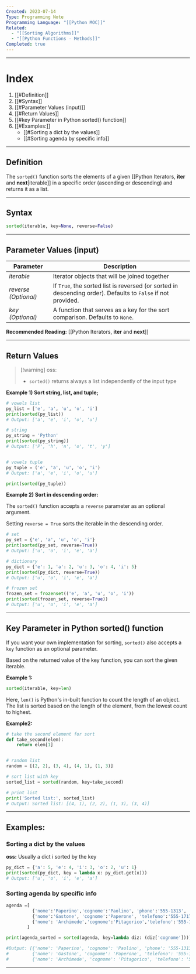 ```yaml
---
Created: 2023-07-14
Type: Programming Note
Programming Language: "[[Python MOC]]"
Related:
  - "[[Sorting Algorithms]]"
  - "[[Python Functions - Methods]]"
Completed: true
---
```

---
# Index
1. [[#Definition]]
2. [[#Syntax]]
3. [[#Parameter Values (input)]]
4. [[#Return Values]]
5. [[#key Parameter in Python sorted() function]]
6. [[#Examples:]]
	- [[#Sorting a dict by the values]]
	- [[#Sorting agenda by specific info]]

---
## Definition 
The `sorted()` function sorts the elements of a given [[Python Iterators, __iter__ and __next__|iterable]] in a specific order (ascending or descending) and returns it as a list.

---
## Syntax
```python
sorted(iterable, key=None, reverse=False)
```

---
## Parameter Values (input)

|Parameter|Description|
|---|---|
|*iterable*| Iterator objects that will be joined together |
|*reverse (Optional)*|If `True`, the sorted list is reversed (or sorted in descending order). Defaults to `False` if not provided.|
|*key (Optional)* | A function that serves as a key for the sort comparison. Defaults to `None`. |

**Recommended Reading:** [[Python Iterators, __iter__ and __next__]]

---
## Return Values

>[!warning] oss:
> - `sorted()` returns always a list independently of the input type

**Example 1) Sort string, list, and tuple;**
```python
# vowels list
py_list = ['e', 'a', 'u', 'o', 'i']
print(sorted(py_list)) 
# Output: ['a', 'e', 'i', 'o', 'u']

# string
py_string = 'Python'
print(sorted(py_string)) 
# Output: ['P', 'h', 'n', 'o', 't', 'y']


# vowels tuple
py_tuple = ('e', 'a', 'u', 'o', 'i') 
# Output: ['a', 'e', 'i', 'o', 'u']

print(sorted(py_tuple))
```

**Example 2) Sort in descending order:**

The `sorted()` function accepts a `reverse` parameter as an optional argument.

Setting `reverse = True` sorts the iterable in the descending order.
```python
# set
py_set = {'e', 'a', 'u', 'o', 'i'}
print(sorted(py_set, reverse=True))
# Output: ['u', 'o', 'i', 'e', 'a']

# dictionary
py_dict = {'e': 1, 'a': 2, 'u': 3, 'o': 4, 'i': 5}
print(sorted(py_dict, reverse=True))
# Output: ['u', 'o', 'i', 'e', 'a']

# frozen set
frozen_set = frozenset(('e', 'a', 'u', 'o', 'i'))
print(sorted(frozen_set, reverse=True))
# Output: ['u', 'o', 'i', 'e', 'a']
```

---
## Key Parameter in Python sorted() function

If you want your own implementation for sorting, `sorted()` also accepts a `key` function as an optional parameter.

Based on the returned value of the key function, you can sort the given iterable.

**Example 1:**
```python
sorted(iterable, key=len)
```
Here, `len()` is Python's in-built function to count the length of an object.
The list is sorted based on the length of the element, from the lowest count to highest.

**Example2:**
``` python
# take the second element for sort
def take_second(elem):
    return elem[1]


# random list
random = [(2, 2), (3, 4), (4, 1), (1, 3)]

# sort list with key
sorted_list = sorted(random, key=take_second)

# print list
print('Sorted list:', sorted_list)
# Output: Sorted list: [(4, 1), (2, 2), (1, 3), (3, 4)]
```

---
## Examples:

### Sorting a dict by the values
**oss:** Usually a dict i sorted by the key 

```python
py_dict = {'a': 5, 'e': 4, 'i': 3, 'o': 2, 'u': 1}
print(sorted(py_dict, key = lambda x: py_dict.get(x)))
# Output: ['u', 'o', 'i', 'e', 'a']
```

### Sorting agenda by specific info

``` python
agenda =[ 
		  {'nome':'Paperino','cognome':'Paolino', 'phone':'555-1313', 'city':'Paperopoli'},
		  {'nome':'Gastone', 'cognome':'Paperone', 'telefono':'555-1717', 'città':'Paperopoli'},
		  {'nome': 'Archimede','cognome':'Pitagorico','telefono':'555-11235', 'città': 'Paperopoli'}
		]

print(agenda_sorted = sorted(agenda, key=lambda diz: (diz['cognome'])))

#Output: [{'nome': 'Paperino', 'cognome': 'Paolino', 'phone': '555-1313', 'city': 'Paperopoli'}, 
#         {'nome': 'Gastone', 'cognome': 'Paperone', 'telefono': '555-1717', 'città': 'Paperopoli'}, 
#         {'nome': 'Archimede', 'cognome': 'Pitagorico', 'telefono': '555-11235', 'città': 'Paperopoli'}]

```


---